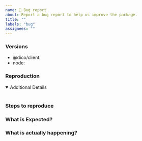 ```yaml
---
name: 🚨 Bug report
about: Report a bug report to help us improve the package.
title: ""
labels: "bug"
assignees: ""
---
```


<!-- ❤ Thanks for your time to make this package better with your feedback ❤

**IMPORTANT** Before reporting a bug please make sure that you have read through the documentation:
- https://docs.dico.app

👍 A properly detailed bug report can save a LOT of time and help fixing issues as soon as possible.
-->

### Versions

- @dico/client: <!-- ex: v0.1.0 -->
- node: <!-- ex: v12.14.0 -->

### Reproduction

<!-- Link to a minimal test case, without a reproduction, it is so hard to address problem :( -->

<details open>
<summary>Additional Details</summary>
<br>
<!-- Attaching `package.json`, dependencies, logs or code snippets would help to find the issue -->
</details>

### Steps to reproduce

### What is Expected?

### What is actually happening?

